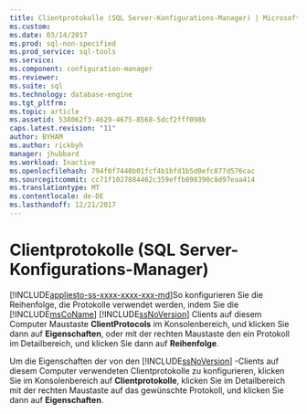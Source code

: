 ```yaml
---
title: Clientprotokolle (SQL Server-Konfigurations-Manager) | Microsoft Docs
ms.custom: 
ms.date: 03/14/2017
ms.prod: sql-non-specified
ms.prod_service: sql-tools
ms.service: 
ms.component: configuration-manager
ms.reviewer: 
ms.suite: sql
ms.technology: database-engine
ms.tgt_pltfrm: 
ms.topic: article
ms.assetid: 538062f3-4629-4675-8568-5dcf2fff098b
caps.latest.revision: "11"
author: BYHAM
ms.author: rickbyh
manager: jhubbard
ms.workload: Inactive
ms.openlocfilehash: 794f0f7440b01fcf4b1bfd1b5d0efc877d576cac
ms.sourcegitcommit: cc71f1027884462c359effb898390c8d97eaa414
ms.translationtype: MT
ms.contentlocale: de-DE
ms.lasthandoff: 12/21/2017
---
```

# <a name="client-protocols-sql-server-configuration-manager"></a>Clientprotokolle (SQL Server-Konfigurations-Manager)
[!INCLUDE[appliesto-ss-xxxx-xxxx-xxx-md](../../includes/appliesto-ss-xxxx-xxxx-xxx-md.md)]So konfigurieren Sie die Reihenfolge, die Protokolle verwendet werden, indem Sie die [!INCLUDE[msCoName](../../includes/msconame-md.md)] [!INCLUDE[ssNoVersion](../../includes/ssnoversion-md.md)] Clients auf diesem Computer Maustaste **ClientProtocols** im Konsolenbereich, und klicken Sie dann auf **Eigenschaften**, oder mit der rechten Maustaste den ein Protokoll im Detailbereich, und klicken Sie dann auf **Reihenfolge**.  
  
 Um die Eigenschaften der von den [!INCLUDE[ssNoVersion](../../includes/ssnoversion-md.md)] -Clients auf diesem Computer verwendeten Clientprotokolle zu konfigurieren, klicken Sie im Konsolenbereich auf **Clientprotokolle**, klicken Sie im Detailbereich mit der rechten Maustaste auf das gewünschte Protokoll, und klicken Sie dann auf **Eigenschaften**.  
  
  
